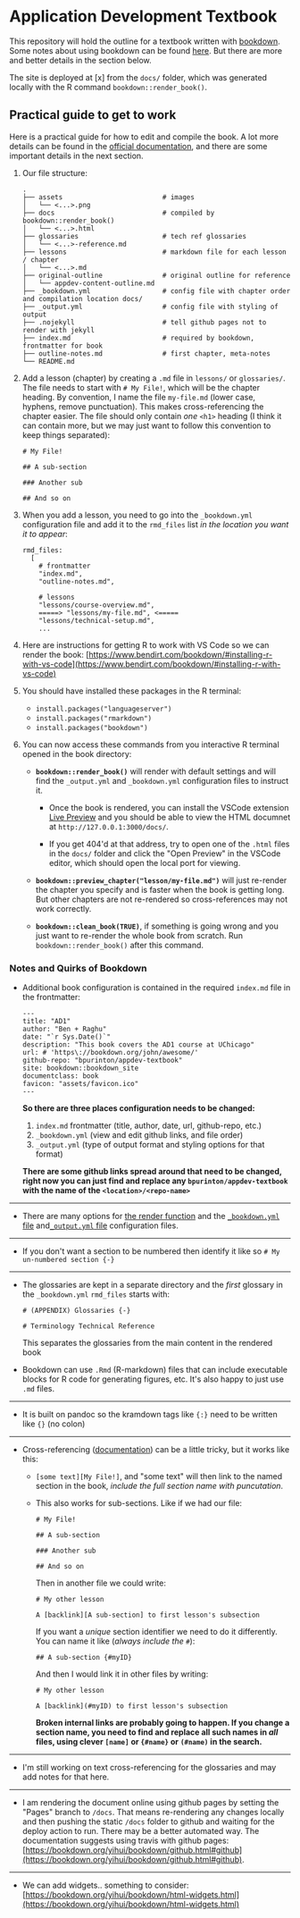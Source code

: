 # Application Development Textbook

This repository will hold the outline for a textbook written with [bookdown](https://bookdown.org/). Some notes about using bookdown can be found [here](https://www.bendirt.com/bookdown/). But there are more and better details in the section below.

The site is deployed at [x] from the `docs/` folder, which was generated locally with the R command `bookdown::render_book()`.

## Practical guide to get to work

Here is a practical guide for how to edit and compile the book. A lot more details can be found in the [official documentation](https://bookdown.org/yihui/bookdown/), and there are some important details in the next section.

1. Our file structure:

    ```
    .
    ├── assets                         # images
    │   └── <...>.png
    ├── docs                           # compiled by bookdown::render_book()
    │   └── <...>.html
    ├── glossaries                     # tech ref glossaries
    │   └── <...>-reference.md  
    ├── lessons                        # markdown file for each lesson / chapter
    │   └── <...>.md
    ├── original-outline               # original outline for reference
    │   └── appdev-content-outline.md
    ├── _bookdown.yml                  # config file with chapter order and compilation location docs/
    ├── _output.yml                    # config file with styling of output
    ├── .nojekyll                      # tell github pages not to render with jekyll
    ├── index.md                       # required by bookdown, frontmatter for book
    ├── outline-notes.md               # first chapter, meta-notes
    └── README.md
    ```                   

1. Add a lesson (chapter) by creating a `.md` file in `lessons/` or `glossaries/`. The file needs to start with `# My File!`, which will be the chapter heading. By convention, I name the file `my-file.md` (lower case, hyphens, remove punctuation). This makes cross-referencing the chapter easier. The file should only contain *one* `<h1>` heading (I think it can contain more, but we may just want to follow this convention to keep things separated):

      ```
      # My File!

      ## A sub-section

      ### Another sub

      ## And so on
      ```

1. When you add a lesson, you need to go into the `_bookdown.yml` configuration file and add it to the `rmd_files` list *in the location you want it to appear*:

      ```
      rmd_files: 
        [
          # frontmatter
          "index.md", 
          "outline-notes.md",

          # lessons
          "lessons/course-overview.md", 
          =====> "lessons/my-file.md", <=====
          "lessons/technical-setup.md",
          ...
      ```

1. Here are instructions for getting R to work with VS Code so we can render the book: [https://www.bendirt.com/bookdown/#installing-r-with-vs-code](https://www.bendirt.com/bookdown/#installing-r-with-vs-code)

1. You should have installed these packages in the R terminal: 
      - `install.packages("languageserver")`
      - `install.packages("rmarkdown")`
      - `install.packages("bookdown")`
  
1. You can now access these commands from you interactive R terminal opened in the book directory:

      - **`bookdown::render_book()`** will render with default settings and will find the `_output.yml` and `_bookdown.yml` configuration files to instruct it. 
          - Once the book is rendered, you can install the VSCode extension [Live Preview](https://marketplace.visualstudio.com/items?itemName=ms-vscode.live-server) and you should be able to view the HTML documnet at `http://127.0.0.1:3000/docs/`. 

          - If you get 404'd at that address, try to open one of the `.html` files in the `docs/` folder and click the "Open Preview" in the VSCode editor, which should open the local port for viewing.

      - **`bookdown::preview_chapter("lesson/my-file.md")`** will just re-render the chapter you specify and is faster when the book is getting long. But other chapters are not re-rendered so cross-references may not work correctly.

      - **`bookdown::clean_book(TRUE)`**, if something is going wrong and you just want to re-render the whole book from scratch. Run `bookdown::render_book()` after this command.

### Notes and Quirks of Bookdown

- Additional book configuration is contained in the required `index.md` file in the frontmatter:

  ```
  ---
  title: "AD1"
  author: "Ben + Raghu"
  date: "`r Sys.Date()`"
  description: "This book covers the AD1 course at UChicago"
  url: # 'https\://bookdown.org/john/awesome/'
  github-repo: "bpurinton/appdev-textbook"
  site: bookdown::bookdown_site 
  documentclass: book
  favicon: "assets/favicon.ico"
  ---
  ```

  **So there are three places configuration needs to be changed:** 
    1. `index.md` frontmatter (title, author, date, url, github-repo, etc.)
    2.  `_bookdown.yml` (view and edit github links, and file order)
    3. `_output.yml` (type of output format and styling options for that format)

  **There are some github links spread around that need to be changed, right now you can just find and replace any `bpurinton/appdev-textbook` with the name of the `<location>/<repo-name>`**

---

- There are many options for [the render function](https://bookdown.org/yihui/bookdown/build-the-book.html#build-the-book) and the [`_bookdown.yml` file](https://bookdown.org/yihui/bookdown/configuration.html#configuration) and[`_output.yml` file](https://bookdown.org/yihui/bookdown/output-formats.html#output-formats) configuration files.

---

- If you don't want a section to be numbered then identify it like so `# My un-numbered section {-}`

---

- The glossaries are kept in a separate directory and the *first* glossary in the `_bookdown.yml` `rmd_files` starts with: 

  ```
  # (APPENDIX) Glossaries {-}

  # Terminology Technical Reference
  ```

  This separates the glossaries from the main content in the rendered book

- Bookdown can use `.Rmd` (R-markdown) files that can include executable blocks for R code for generating figures, etc. It's also happy to just use `.md` files. 

---

- It is built on pandoc so the kramdown tags like `{:}` need to be written like `{}` (no colon)

---

- Cross-referencing ([documentation](https://bookdown.org/yihui/bookdown/cross-references.html)) can be a little tricky, but it works like this:

  - `[some text][My File!]`, and "some text" will then link to the named section in the book, *include the full section name with puncutation*. 
  
  - This also works for sub-sections. Like if we had our file:

      ```
      # My File!

      ## A sub-section

      ### Another sub

      ## And so on
      ```
    
    Then in another file we could write:

      ```
      # My other lesson

      A [backlink][A sub-section] to first lesson's subsection
      ```
    
    If you want a *unique* section identifier we need to do it differently. You can name it like (*always include the `#`*):

      ```
      ## A sub-section {#myID}
      ```
    
    And then I would link it in other files by writing:

      ```
      # My other lesson

      A [backlink](#myID) to first lesson's subsection
      ```
    
    **Broken internal links are probably going to happen. If you change a section name, you need to find and replace all such names in *all* files, using clever `[name]` or `{#name}` or `(#name)` in the search.**

---

- I'm still working on text cross-referencing for the glossaries and may add notes for that here.

---

- I am rendering the document online using github pages by setting the "Pages" branch to `/docs`. That means re-rendering any changes locally and then pushing the static `/docs` folder to github and waiting for the deploy action to run. There may be a better automated way. The documentation suggests using travis with github pages: [https://bookdown.org/yihui/bookdown/github.html#github](https://bookdown.org/yihui/bookdown/github.html#github).

---

- We can add widgets.. something to consider: [https://bookdown.org/yihui/bookdown/html-widgets.html](https://bookdown.org/yihui/bookdown/html-widgets.html)